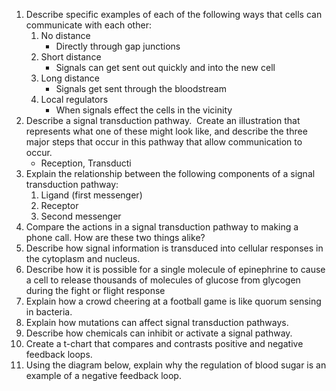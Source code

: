 1. Describe specific examples of each of the following ways that cells can communicate with each other:  
	1. No distance
		- Directly through gap junctions
	2. Short distance
		- Signals can get sent out quickly and into the new cell
	3. Long distance
		- Signals get sent through the bloodstream
	4. Local regulators
		- When signals effect the cells in the vicinity
2. Describe a signal transduction pathway.  Create an illustration that represents what one of these might look like, and describe the three major steps that occur in this pathway that allow communication to occur.
	- Reception, Transducti
3. Explain the relationship between the following components of a signal transduction pathway:  
	1. Ligand (first messenger)  
	2. Receptor  
	3. Second messenger
4. Compare the actions in a signal transduction pathway to making a phone call. How are these two things alike?
5. Describe how signal information is transduced into cellular responses in the cytoplasm and nucleus.
6. Describe how it is possible for a single molecule of epinephrine to cause a cell to release thousands of molecules of glucose from glycogen during the fight or flight response
7. Explain how a crowd cheering at a football game is like quorum sensing in bacteria.
8. Explain how mutations can affect signal transduction pathways.
9. Describe how chemicals can inhibit or activate a signal pathway.
10. Create a t-chart that compares and contrasts positive and negative feedback loops.
11. Using the diagram below, explain why the regulation of blood sugar is an example of a negative feedback loop.